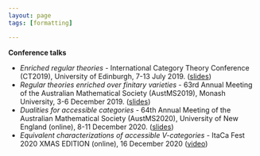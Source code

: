 ```yaml
---
layout: page
tags: [formatting]

---
```


**Conference talks**

* *Enriched regular theories* - International Category Theory Conference (CT2019), University of Edinburgh, 7-13 July 2019. ([slides](/pdfs/CT2019.pdf))
* *Regular theories enriched over finitary varieties* - 63rd Annual Meeting of the Australian Mathematical Society (AustMS2019), Monash University, 3-6 December 2019. ([slides](/pdfs/AustMS2019.pdf))
* *Dualities for accessible categories* - 64th Annual Meeting of the Australian Mathematical Society (AustMS2020), University of New England (online), 8-11 December 2020. ([slides](/pdfs/AustMS2020.pdf))
* *Equivalent characterizations of accessible V-categories* - ItaCa Fest 2020 XMAS EDITION (online), 16 December 2020 ([video](https://www.youtube.com/watch?v=uJrJasi7Nbk))
